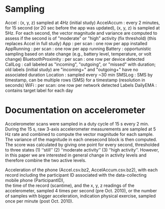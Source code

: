 # Sampling
Accel : (x, y, z) sampled at 4Hz (initial study)
AccelAccum : every 2 minutes, for 15 second (or 20 sec before the app was updated), (x, y, z) is sampled at 5Hz. For each second, the vector magnitude and variance are computed to assess if the second is of "moderate" or "high" activity (fix threshold) (this replaces Accel in full study)
App : per scan : one row per app installed
AppRunning : per scan : one row per app running
Battery : opportunistic sampling based on state change (e.g., battery level, temperature, or volt change)
BluetoothProximity : per scan : one row per device detected
CallLog : call labeled as "incoming", "outgoing", or "missed" with duration; old labels (initial study) are "incoming+" and "outgoing+" have no associated duration
Location : sampled every ~30 min
SMSLog : SMS by timestamp, can be multiple rows (SMS) for a timestamp (resolution in seconds)
WiFi : per scan: one row per network detected
Labels
DailyEMA : contains target label for each day

# Documentation on accelerometer
Accelerometer scans were sampled in a duty cycle of 15 s every 2 min. During the 15 s, raw 3-axis accelerometer measurements are sampled at 5 Hz rate and combined to compute the vector magnitude for each sample. The variance of the magnitude in each onesecond block is then computed. The score was calculated by giving one point for every second, thresholded to three states (1) ‘‘still’’ (2) ‘‘moderate activity’’ (3) ‘‘high activity’’. However, in this paper we are interested in general change in activity levels and therefore combine the two active levels.

Acceleration of the phone (Accel.csv.bz2, AccelAccum.csv.bz2), with each record including
  the participant ID associated with the data-collecting mobile phone (ParticipantID),  
  the time of the record (scantime), and
  the x, y, z readings of the accelerometer, sampled 4 times per second (pre Oct. 2010), or 
  the number of samples with bigger acceleration, indication physical exercise, sampled once per minute (post Oct. 2010).

